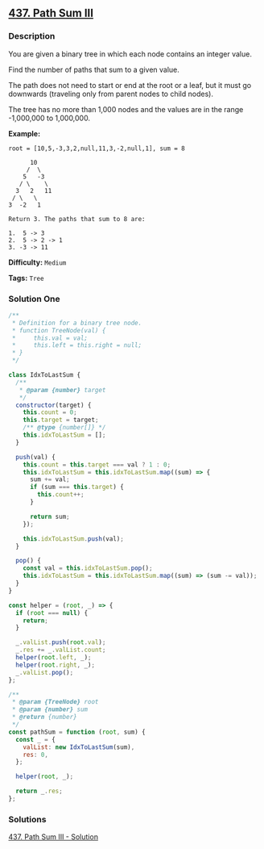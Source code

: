 ## [437. Path Sum III](https://leetcode.com/problems/path-sum-iii/)

### Description

You are given a binary tree in which each node contains an integer value.

Find the number of paths that sum to a given value.

The path does not need to start or end at the root or a leaf, but it must go downwards (traveling only from parent nodes to child nodes).

The tree has no more than 1,000 nodes and the values are in the range -1,000,000 to 1,000,000.

**Example:**

```
root = [10,5,-3,3,2,null,11,3,-2,null,1], sum = 8

      10
     /  \
    5   -3
   / \    \
  3   2   11
 / \   \
3  -2   1

Return 3. The paths that sum to 8 are:

1.  5 -> 3
2.  5 -> 2 -> 1
3. -3 -> 11
```

**Difficulty:** `Medium`

**Tags:** `Tree`

### Solution One

```javascript
/**
 * Definition for a binary tree node.
 * function TreeNode(val) {
 *     this.val = val;
 *     this.left = this.right = null;
 * }
 */

class IdxToLastSum {
  /**
   * @param {number} target
   */
  constructor(target) {
    this.count = 0;
    this.target = target;
    /** @type {number[]} */
    this.idxToLastSum = [];
  }

  push(val) {
    this.count = this.target === val ? 1 : 0;
    this.idxToLastSum = this.idxToLastSum.map((sum) => {
      sum += val;
      if (sum === this.target) {
        this.count++;
      }

      return sum;
    });

    this.idxToLastSum.push(val);
  }

  pop() {
    const val = this.idxToLastSum.pop();
    this.idxToLastSum = this.idxToLastSum.map((sum) => (sum -= val));
  }
}

const helper = (root, _) => {
  if (root === null) {
    return;
  }

  _.valList.push(root.val);
  _.res += _.valList.count;
  helper(root.left, _);
  helper(root.right, _);
  _.valList.pop();
};

/**
 * @param {TreeNode} root
 * @param {number} sum
 * @return {number}
 */
const pathSum = function (root, sum) {
  const _ = {
    valList: new IdxToLastSum(sum),
    res: 0,
  };

  helper(root, _);

  return _.res;
};
```

### Solutions

[437. Path Sum III - Solution](https://leetcode.com/problems/path-sum-iii/solution/)
